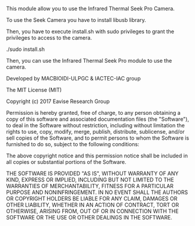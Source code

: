 This module allow you to use the Infrared Thermal Seek Pro Camera.

To use the Seek Camera you have to install libusb library.

Then, you have to execute install.sh with sudo privileges to grant the privileges to access to the camera.

./sudo install.sh 

Then, you can use the Infrared Thermal Seek Pro module to use the camera.


Developed by MACBIOIDI-ULPGC & IACTEC-IAC group

The MIT License (MIT)

Copyright (c) 2017 Eavise Research Group

Permission is hereby granted, free of charge, to any person obtaining a copy of this software and associated documentation files (the "Software"), to deal in the Software without restriction, including without limitation the rights to use, copy, modify, merge, publish, distribute, sublicense, and/or sell copies of the Software, and to permit persons to whom the Software is furnished to do so, subject to the following conditions:

The above copyright notice and this permission notice shall be included in all copies or substantial portions of the Software.

THE SOFTWARE IS PROVIDED "AS IS", WITHOUT WARRANTY OF ANY KIND, EXPRESS OR IMPLIED, INCLUDING BUT NOT LIMITED TO THE WARRANTIES OF MERCHANTABILITY, FITNESS FOR A PARTICULAR PURPOSE AND NONINFRINGEMENT. IN NO EVENT SHALL THE AUTHORS OR COPYRIGHT HOLDERS BE LIABLE FOR ANY CLAIM, DAMAGES OR OTHER LIABILITY, WHETHER IN AN ACTION OF CONTRACT, TORT OR OTHERWISE, ARISING FROM, OUT OF OR IN CONNECTION WITH THE SOFTWARE OR THE USE OR OTHER DEALINGS IN THE SOFTWARE.

